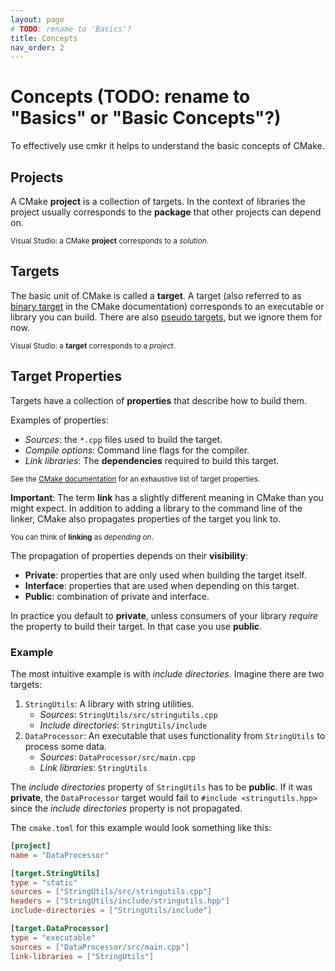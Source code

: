 ```yaml
---
layout: page
# TODO: rename to 'Basics'?
title: Concepts
nav_order: 2
---
```


# Concepts (TODO: rename to "Basics" or "Basic Concepts"?)

To effectively use cmkr it helps to understand the basic concepts of CMake.

## Projects

A CMake **project** is a collection of targets. In the context of libraries the project usually corresponds to the **package** that other projects can depend on.

<sub>Visual Studio: a CMake **project** corresponds to a _solution_.</sub>

## Targets

The basic unit of CMake is called a **target**. A target (also referred to as [binary target](https://cmake.org/cmake/help/latest/manual/cmake-buildsystem.7.html#binary-targets) in the CMake documentation) corresponds to an executable or library you can build. There are also [pseudo targets](https://cmake.org/cmake/help/latest/manual/cmake-buildsystem.7.html#pseudo-targets), but we ignore them for now.

<sub>Visual Studio: a **target** corresponds to a _project_.</sub>

## Target Properties

Targets have a collection of **properties** that describe how to build them.

Examples of properties:

- _Sources_: the `*.cpp` files used to build the target.
- _Compile options_: Command line flags for the compiler.
- _Link libraries_: The **dependencies** required to build this target.

<sub>See the [CMake documentation](https://cmake.org/cmake/help/latest/manual/cmake-properties.7.html#properties-on-targets) for an exhaustive list of target properties.</sub>

**Important**: The term **link** has a slightly different meaning in CMake than you might expect. In addition to adding a library to the command line of the linker, CMake also propagates properties of the target you link to.

<sub>You can think of **linking** as _depending on_.</sub>

The propagation of properties depends on their **visibility**:

- **Private**: properties that are only used when building the target itself.
- **Interface**: properties that are used when depending on this target.
- **Public**: combination of private and interface.

In practice you default to **private**, unless consumers of your library _require_ the property to build their target. In that case you use **public**.

### Example

The most intuitive example is with _include directories_. Imagine there are two targets:

1. `StringUtils`: A library with string utilities.
   - _Sources_: `StringUtils/src/stringutils.cpp`
   - _Include directories_: `StringUtils/include`
2. `DataProcessor`: An executable that uses functionality from `StringUtils` to process some data.
   - _Sources_: `DataProcessor/src/main.cpp`
   - _Link libraries_: `StringUtils`

The _include directories_ property of `StringUtils` has to be **public**. If it was **private**, the `DataProcessor` target would fail to `#include <stringutils.hpp>` since the _include directories_ property is not propagated.

The `cmake.toml` for this example would look something like this:

```toml
[project]
name = "DataProcessor"

[target.StringUtils]
type = "static"
sources = ["StringUtils/src/stringutils.cpp"]
headers = ["StringUtils/include/stringutils.hpp"]
include-directories = ["StringUtils/include"]

[target.DataProcessor]
type = "executable"
sources = ["DataProcessor/src/main.cpp"]
link-libraries = ["StringUtils"]
```